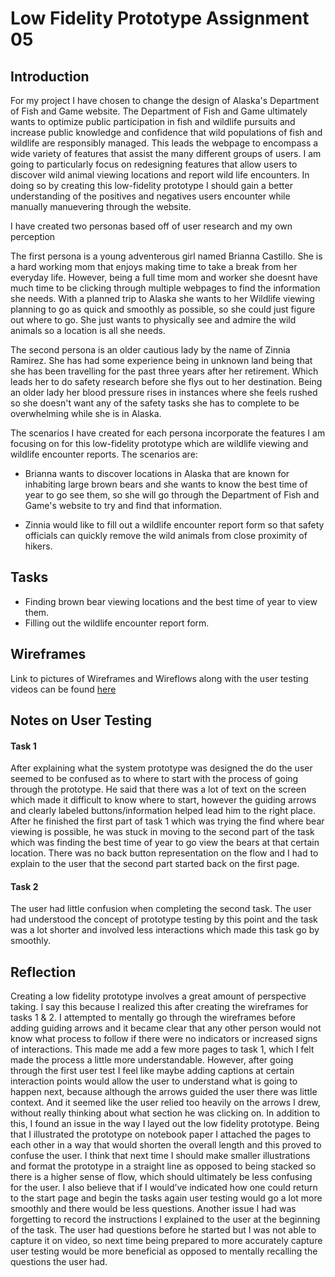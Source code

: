 # Low Fidelity Prototype Assignment 05
## Introduction 
For my project I have chosen to change the design of Alaska's Department of Fish and Game website. The Department of Fish and Game ultimately wants to optimize public participation in fish and wildlife pursuits and increase public knowledge and confidence that wild populations of fish and wildlife are responsibly managed. This leads the webpage to encompass a wide variety of features that assist the many different groups of users. I am going to particularly focus on redesigning features that allow users to discover wild animal viewing locations and report wild life encounters. In doing so by creating this low-fidelity prototype I should gain a better understanding of the positives and negatives users encounter while manually manuevering through the website.

I have created two personas based off of user research and my own perception 

The first persona is a young adventerous girl named Brianna Castillo. She is a hard working mom that enjoys making time to take a break from her everyday life. However, being a full time mom and worker she doesnt have much time to be clicking through multiple webpages to find the information she needs. With a planned trip to Alaska she wants to her Wildlife viewing planning to go as quick and smoothly as possible, so she could just figure out where to go. She just wants to physically see and admire the wild animals so a location is all she needs.

The second persona is an older cautious lady by the name of Zinnia Ramirez. She has had some experience being in unknown land being that she has been travelling for the past three years after her retirement. Which leads her to do safety research before she flys out to her destination. Being an older lady her blood pressure rises in instances where she feels rushed so she doesn't want any of the safety tasks she has to complete to be overwhelming while she is in Alaska.

The scenarios I have created for each persona incorporate the features I am focusing on for this low-fidelity prototype which are wildlife viewing and wildlife encounter reports. The scenarios are: 
 
 - Brianna wants to discover locations in Alaska that are known for inhabiting large brown bears and she wants to know the best time of year to go see them, so she will go through the Department of Fish and Game's website to try and find that information.
 
 - Zinnia would like to fill out a wildlife encounter report form so that safety officials can quickly remove the wild animals from close proximity of hikers. 
 
## Tasks 

 - Finding brown bear viewing locations and the best time of year to view them. 
 - Filling out the wildlife encounter report form. 

## Wireframes 
Link to pictures of Wireframes and Wireflows along with the user testing videos can be found <a href="https://docs.google.com/presentation/d/1e4SSHZrFIJg1IVsEGWw7S-C4LH1rCezFiF4JRe7PXRY/edit?usp=sharing"> here </a>

## Notes on User Testing
#### Task 1
After explaining what the system prototype was designed the do the user seemed to be confused as to where to start with the process of going through the prototype. He said that there was a lot of text on the screen which made it difficult to know where to start, however the guiding arrows and clearly labeled buttons/information helped lead him to the right place. After he finished the first part of task 1 which was trying the find where bear viewing is possible, he was stuck in moving to the second part of the task which was finding the best time of year to go view the bears at that certain location. There was no back button representation on the flow and I had to explain to the user that the second part started back on the first page. 

#### Task 2 
The user had little confusion when completing the second task. The user had understood the concept of prototype testing by this point and the task was a lot shorter and involved less interactions which made this task go by smoothly. 

## Reflection
Creating a low fidelity prototype involves a great amount of perspective taking. I say this because I realized this after creating the wireframes for tasks 1 & 2. I attempted to mentally go through the wireframes before adding guiding arrows and it became clear that any other person would not know what process to follow if there were no indicators or increased signs of interactions. This made me add a few more pages to task 1, which I felt made the process a little more understandable. However, after going through the first user test I feel like maybe adding captions at certain interaction points would allow the user to understand what is going to happen next, because although the arrows guided the user there was little context. And it seemed like the user relied too heavily on the arrows I drew, without really thinking about what section he was clicking on. In addition to this, I found an issue in the way I layed out the low fidelity prototype. Being that I illustrated the prototype on notebook paper I attached the pages to each other in a way that would shorten the overall length and this proved to confuse the user. I think that next time I should make smaller illustrations and format the prototype in a straight line as opposed to being stacked so there is a higher sense of flow, which should ultimately be less confusing for the user. I also believe that if I would’ve indicated how one could return to the start page and begin the tasks again user testing would go a lot more smoothly and there would be less questions. Another issue I had was forgetting to record the instructions I explained to the user at the beginning of the task. The user had questions before he started but I was not able to capture it on video, so next time being prepared to more accurately capture user testing would be more beneficial as opposed to mentally recalling the questions the user had.


